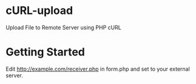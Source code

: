 # cURL-upload
Upload File to Remote Server using PHP cURL
# Getting Started
Edit http://example.com/receiver.php in form.php and set to your external server.
